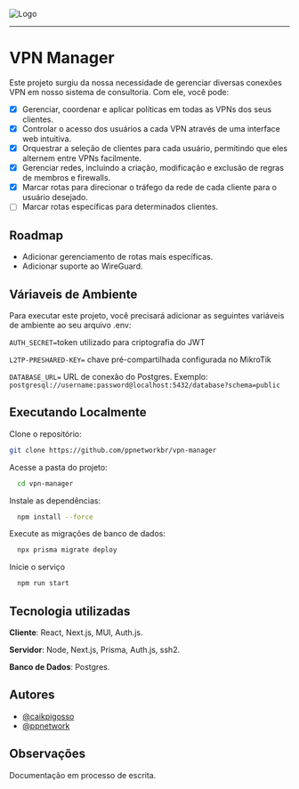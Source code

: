 
![Logo](https://dev.ppnetwork.app/images/login.png?07-17-38)

----
# VPN Manager

Este projeto surgiu da nossa necessidade de gerenciar diversas conexões VPN em nosso sistema de consultoria. Com ele, você pode:

- [x] Gerenciar, coordenar e aplicar políticas em todas as VPNs dos seus clientes.
- [x] Controlar o acesso dos usuários a cada VPN através de uma interface web intuitiva.
- [x] Orquestrar a seleção de clientes para cada usuário, permitindo que eles alternem entre VPNs facilmente.
- [x] Gerenciar redes, incluindo a criação, modificação e exclusão de regras de membros e firewalls.
- [x] Marcar rotas para direcionar o tráfego da rede de cada cliente para o usuário desejado.
- [ ] Marcar rotas específicas para determinados clientes.

## Roadmap

- Adicionar gerenciamento de rotas mais específicas.
- Adicionar suporte ao WireGuard.



## Váriaveis de Ambiente

Para executar este projeto, você precisará adicionar as seguintes variáveis de ambiente ao seu arquivo .env:   


`AUTH_SECRET=`token utilizado para criptografia do JWT

`L2TP-PRESHARED-KEY=` chave pré-compartilhada configurada no MikroTik

`DATABASE_URL=` URL de conexão do Postgres. Exemplo: `postgresql://username:password@localhost:5432/database?schema=public`


## Executando Localmente

Clone o repositório:

```bash
git clone https://github.com/ppnetworkbr/vpn-manager
```

Acesse a pasta do projeto:

```bash
  cd vpn-manager
```

Instale as dependências:

```bash
  npm install --force
```

Execute as migrações de banco de dados:

```bash
  npx prisma migrate deploy
```
Inicie o serviço

```bash
  npm run start
```


## Tecnologia utilizadas

**Cliente**: React, Next.js, MUI, Auth.js.

**Servidor**: Node, Next.js, Prisma, Auth.js, ssh2.

**Banco de Dados**: Postgres.

## Autores

- [@caikpigosso](https://www.github.com/caikpigosso)
- [@ppnetwork](https://www.instagram.com/ppnetwork.consultoria/)


## Observações
Documentação em processo de escrita.




